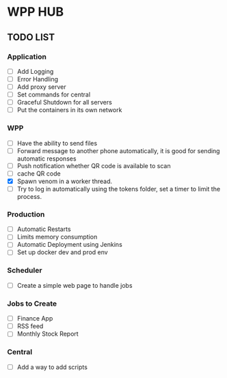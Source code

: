 # WPP HUB

## TODO LIST

### Application
- [ ] Add Logging
- [ ] Error Handling
- [ ] Add proxy server
- [ ] Set commands for central
- [ ] Graceful Shutdown for all servers
- [ ] Put the containers in its own network

### WPP
- [ ] Have the ability to send files
- [ ] Forward message to another phone automatically, it is good for sending automatic responses
- [ ] Push notification whether QR code is available to scan
- [ ] cache QR code
- [x] Spawn venom in a worker thread.
- [ ] Try to log in automatically using the tokens folder, set a timer to limit the process.

### Production
- [ ] Automatic Restarts
- [ ] Limits memory consumption
- [ ] Automatic Deployment using Jenkins
- [ ] Set up docker dev and prod env

### Scheduler
- [ ] Create a simple web page to handle jobs

### Jobs to Create
- [ ] Finance App
- [ ] RSS feed
- [ ] Monthly Stock Report

### Central
- [ ] Add a way to add scripts
